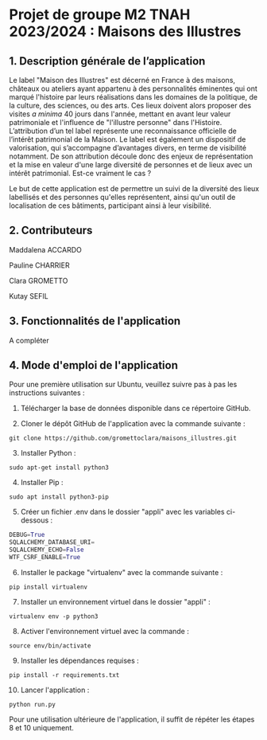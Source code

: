 # Projet de groupe M2 TNAH 2023/2024 : Maisons des Illustres

## 1. Description générale de l’application

Le label "Maison des Illustres" est décerné en France à des maisons, châteaux ou ateliers ayant appartenu à des personnalités éminentes qui ont marqué l'histoire par leurs réalisations dans les domaines de la politique, de la culture, des sciences, ou des arts. Ces lieux doivent alors proposer des visites *a minima* 40 jours dans l'année, mettant en avant leur valeur patrimoniale et l'influence de "l'illustre personne" dans l'Histoire. L’attribution d’un tel label représente une reconnaissance officielle de l’intérêt patrimonial de la Maison. Le label est également un dispositif de valorisation, qui s’accompagne d’avantages divers, en terme de visibilité notamment. De son attribution découle donc des enjeux de représentation et la mise en valeur d'une large diversité de personnes et de lieux avec un intérêt patrimonial. Est-ce vraiment le cas ? 

Le but de cette application est de permettre un suivi de la diversité des lieux labellisés et des personnes qu'elles représentent, ainsi qu'un outil de localisation de ces bâtiments, participant ainsi à leur visibilité.

## 2. Contributeurs

Maddalena ACCARDO

Pauline CHARRIER

Clara GROMETTO

Kutay SEFIL

## 3. Fonctionnalités de l'application

A compléter

## 4. Mode d'emploi de l'application 

Pour une première utilisation sur Ubuntu, veuillez suivre pas à pas les instructions suivantes :

1. Télécharger la base de données disponible dans ce répertoire GitHub. 

2. Cloner le dépôt GitHub de l'application avec la commande suivante : 
```shell
git clone https://github.com/gromettoclara/maisons_illustres.git
```
   
3.  Installer Python :
```shell
sudo apt-get install python3
```

4. Installer Pip :
 ```shell
sudo apt install python3-pip
```

5. Créer un fichier .env dans le dossier "appli" avec les variables ci-dessous :
```Python
DEBUG=True
SQLALCHEMY_DATABASE_URI=
SQLALCHEMY_ECHO=False
WTF_CSRF_ENABLE=True
```

6. Installer le package "virtualenv" avec la commande suivante :
```shell
pip install virtualenv
```

7. Installer un environnement virtuel dans le dossier "appli" :
```shell
virtualenv env -p python3
```

8. Activer l'environnement virtuel avec la commande : 
```shellscript
source env/bin/activate
```

9. Installer les dépendances requises : 
```shell
pip install -r requirements.txt
```

10. Lancer l'application :
```shell
python run.py
```

Pour une utilisation ultérieure de l'application, il suffit de répéter les étapes 8 et 10 uniquement.



